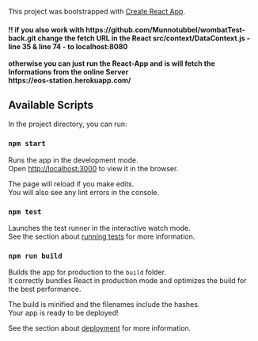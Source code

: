 This project was bootstrapped with [Create React App](https://github.com/facebook/create-react-app).

<h4>!! if you also work with https://github.com/Munnotubbel/wombatTest-back.git change the fetch URL in the React src/context/DataContext.js - line 35 & line 74 - to localhost:8080
<br><br>
otherwise you can just run the React-App and is will fetch the Informations from the online Server<br> https://eos-station.herokuapp.com/
</h4>

## Available Scripts

In the project directory, you can run:


### `npm start`

Runs the app in the development mode.<br />
Open [http://localhost:3000](http://localhost:3000) to view it in the browser.

The page will reload if you make edits.<br />
You will also see any lint errors in the console.

### `npm test`

Launches the test runner in the interactive watch mode.<br />
See the section about [running tests](https://facebook.github.io/create-react-app/docs/running-tests) for more information.

### `npm run build`

Builds the app for production to the `build` folder.<br />
It correctly bundles React in production mode and optimizes the build for the best performance.

The build is minified and the filenames include the hashes.<br />
Your app is ready to be deployed!

See the section about [deployment](https://facebook.github.io/create-react-app/docs/deployment) for more information.

